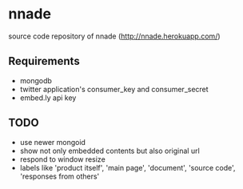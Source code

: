# nnade

source code repository of nnade (http://nnade.herokuapp.com/)

## Requirements

* mongodb
* twitter application's consumer_key and consumer_secret
* embed.ly api key

## TODO

* use newer mongoid
* show not only embedded contents but also original url
* respond to window resize
* labels like 'product itself', 'main page', 'document', 'source code', 'responses from others'
